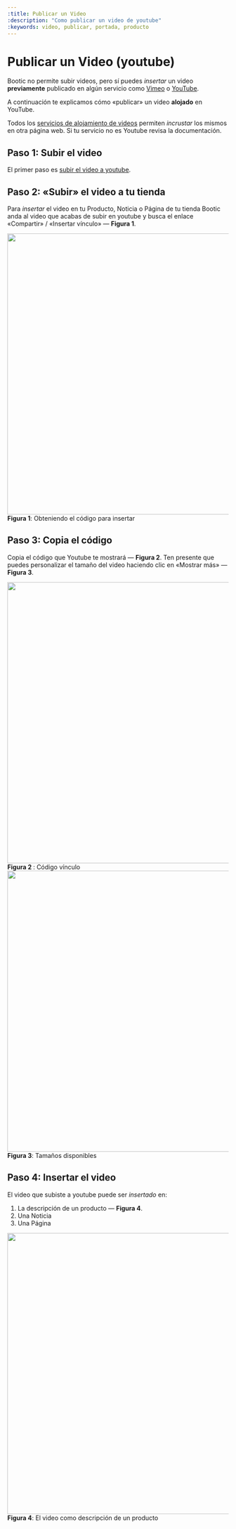 ```yaml
---
:title: Publicar un Video
:description: "Como publicar un video de youtube"
:keywords: video, publicar, portada, producto
---
```


# Publicar un Video (youtube)

Bootic no permite subir videos, pero sí puedes _insertar_ un video **previamente** publicado en algún servicio
como [Vimeo][vimeo] o [YouTube][youtube]. 

A continuación te explicamos cómo «publicar» un video **alojado** en YouTube.

<div class="note info"> <p>Todos los <a href="https://es.wikipedia.org/wiki/Anexo:Servicios_de_alojamiento_de_videos">servicios de alojamiento de videos</a> permiten <em>incrustar</em> los mismos en otra página web. Si tu servicio no es Youtube revisa la documentación.</p> </div> 

## Paso 1: Subir el video

El primer paso es [subir el video a youtube][como_subir].

## Paso 2: «Subir» el video a tu tienda

Para _insertar_ el video en tu Producto, Noticia o Página de tu tienda Bootic anda al video que acabas de subir en youtube y busca el enlace «Compartir» / «Insertar vínculo» — **Figura 1**.

<div class="captura">
  <div class="c-contenido">
    <img src="/img/tutoriales/emb_video_youtube.gif" width="640">
  </div>
  <div class="c-pie"><strong>Figura 1</strong>: Obteniendo el código para insertar</div>
</div>

## Paso 3: Copia el código

Copia el código que Youtube te mostrará — **Figura 2**. Ten presente que puedes personalizar el tamaño del video haciendo clic en «Mostrar más» — **Figura 3**.

<div class="captura">
  <div class="c-contenido">
    <img src="/img/tutoriales/youtube_1.png" width="640">
  </div>
  <div class="c-pie"><strong>Figura 2 </strong>: Código vínculo</div>
</div>

<div class="captura">
  <div class="c-contenido">
    <img src="/img/tutoriales/youtube_2.png" width="640">
  </div>
  <div class="c-pie"><strong>Figura 3</strong>: Tamaños disponibles</div>
</div>

## Paso 4: Insertar el video

El video que subiste a youtube puede ser _insertado_ en:

1. La descripción de un producto — **Figura 4**.
2. Una Noticia
3. Una Página

<div class="captura">
  <div class="c-contenido">
    <img src="/img/tutoriales/producto_con_video.png" width="640" />
  </div>
  <div class="c-pie"><strong>Figura 4</strong>: El video como descripción de un producto</div>
</div>



[vimeo]:https://www.vimeo.com
[youtube]:https://www.youtube.com
[como_subir]:https://support.google.com/youtube/answer/57407?hl=es

